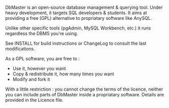 DbMaster is an open-source database management & querying tool.
Under heavy development, it targets SQL developers & students. It aims at providing a free (GPL) alternative to propriatary software like AnySQL.

Unlike other specific tools (pgAdmin, MySQL Workbench, etc.) it runs regardless the DBMS you're using.

See INSTALL for build instructions or ChangeLog to consult the last modifications.

As a GPL software, you are free to :

* Use it, however you want
* Copy & redistribute it, how many times you want
* Modify and fork it

With a little restriction : you cannot change the terms of the licence, neither you can include parts of DbMaster inside a propriatary software. Details are provided in the Licence file.
